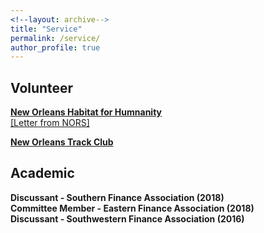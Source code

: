 ```yaml
---
<!--layout: archive-->
title: "Service"
permalink: /service/
author_profile: true
---
```

## Volunteer

<b>[New Orleans Habitat for Humnanity](http://www.habitat-nola.org/restore/volunteer-at-restore/) </b><br>
[[Letter from NORS]](/files/volunteer.pdf)

<b>[New Orleans Track Club](https://runnotc.org/cgi-bin/volunteer_signup.pl) </b>

## Academic
<b> Discussant - Southern Finance Association (2018) </b><br>
<b> Committee Member - Eastern Finance Association (2018) </b><br>
<b> Discussant - Southwestern Finance Association (2016) </b>

<!-- ## Service -->
